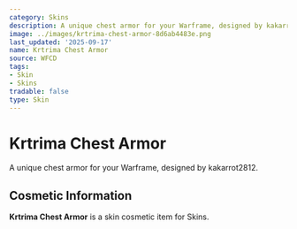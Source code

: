 ```yaml
---
category: Skins
description: A unique chest armor for your Warframe, designed by kakarrot2812.
image: ../images/krtrima-chest-armor-8d6ab4483e.png
last_updated: '2025-09-17'
name: Krtrima Chest Armor
source: WFCD
tags:
- Skin
- Skins
tradable: false
type: Skin
---
```


# Krtrima Chest Armor

A unique chest armor for your Warframe, designed by kakarrot2812.

## Cosmetic Information

**Krtrima Chest Armor** is a skin cosmetic item for Skins.

